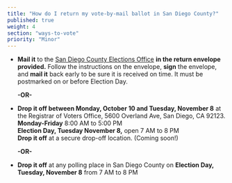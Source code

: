 ```yaml
---
title: "How do I return my vote-by-mail ballot in San Diego County?"
published: true
weight: 4
section: "ways-to-vote"
priority: "Minor"
---
```


- **Mail it** to the [San Diego County Elections Office](#section-election-office-contact) **in the return envelope provided.** Follow the instructions on the envelope, **sign** the envelope, and **mail it** back early to be sure it is received on time. It must be postmarked on or before Election Day.  

  **-OR-**  

- **Drop it off between Monday, October 10 and Tuesday, November 8** at the Registrar of Voters Office, 5600 Overland Ave, San Diego, CA 92123.  
  **Monday-Friday** 8:00 AM to 5:00 PM  
	**Election Day, Tuesday November 8,** open 7 AM to 8 PM  
	**Drop it off** at a secure drop-off location. (Coming soon!)  
	
	**-OR-**  
	
- **Drop it off** at any polling place in San Diego County on **Election Day, Tuesday, November 8** from 7 AM to 8 PM  

